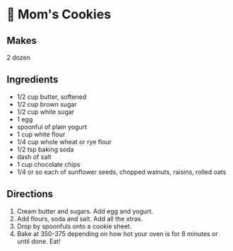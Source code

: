 # 🍪 Mom's Cookies

## Makes

2 dozen

## Ingredients

- 1/2 cup butter, softened
- 1/2 cup brown sugar
- 1/2 cup white sugar
- 1 egg
- spoonful of plain yogurt
- 1 cup white flour
- 1/4 cup whole wheat or rye flour
- 1/2 tsp baking soda
- dash of salt
- 1 cup chocolate chips
- 1/4 or so each of sunflower seeds, chopped walnuts, raisins, rolled oats

## Directions

1. Cream butter and sugars. Add egg and yogurt.
2. Add flours, soda and salt. Add all the xtras.
3. Drop by spoonfuls onto a cookie sheet.
4. Bake at 350-375 depending on how hot your oven is for 8 minutes or until
   done. Eat!
